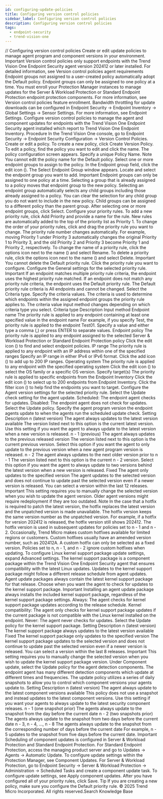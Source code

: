 ```yaml
---
id: configuring-update-policies
title: Configuring version control policies
sidebar_label: Configuring version control policies
description: Configuring version control policies
tags:
  - endpoint-security
  - trend-vision-one
---
```


/*<![CDATA[*/ $('#title').html($('meta[name=map-description]').attr('content')); /*]]>*/ Configuring version control policies Create or edit update policies to manage agent program and component versions in your environment. Important Version control policies only support endpoints with the Trend Vision One Endpoint Security agent version 202412 or later installed. For detailed information, see Version control policies agent requirements Endpoint groups not assigned to a user-created policy automatically adopt the Default policy. Endpoint groups can only be assigned to one policy at a time. You must enroll your Protection Manager instances to manage updates for the Server & Workload Protection or Standard Endpoint Protection endpoint protection components. For more information, see Version control policies feature enrollment. Bandwidth throttling for update downloads can be configured in Endpoint Security → Endpoint Inventory → Global Settings → Sensor Settings. For more information, see Endpoint Settings. Configure version control policies to manage the agent and component updates for endpoints with the Trend Vision One Endpoint Security agent installed which report to Trend Vision One Endpoint Inventory. Procedure In the Trend Vision One console, go to Endpoint Security → Endpoint Security Configuration → Version Control Policies. Create or edit a policy. To create a new policy, click Create Version Policy. To edit a policy, find the policy you want to edit and click the name. The policy configuration screen appears. Specify a unique Policy Name. Note You cannot edit the policy name for the Default policy. Select one or more endpoint groups to assign to the policy. In the Endpoint group field, click the edit icon (). The Select Endpoint Group window appears. Locate and select the endpoint group you want to add. Important Endpoint groups can only be assigned to one policy at a time. Selecting a group that is already assigned to a policy moves that endpoint group to the new policy. Selecting an endpoint group automatically selects any child groups including those already assigned to a policy. You can clear the selection for any child group you do not want to include in the new policy. Child groups can be assigned to a different policy than the parent group. After selecting one or more endpoint groups, click Select. Configure your priority rules. To add a new priority rule, click Add Priority and provide a name for the rule. New rules are automatically added to the top of the priority list as Priority 1. To change the order of your priority rules, click and drag the priority rule you want to change. The priority rule number changes automatically. For example, moving Priority 1 under Priority 3 automatically changes the original Priority 1 to Priority 3, and the old Priority 2 and Priority 3 become Priority 1 and Priority 2, respectively. To change the name of a priority rule, click the options icon next to the name () and select Rename. To delete a priority rule, click the options icon next to the name () and select Delete. Important You cannot delete the Default priority rule. Click the priority rule you want to configure. Configure the General settings for the selected priority rule. Important If an endpoint matches multiple priority rule criteria, the endpoint uses the highest priority rule matched. If an endpoint does not match any priority rule criteria, the endpoint uses the Default priority rule. The Default priority rule criteria is All endpoints and cannot be changed. Select the Criteria type. Specify the criteria values. The criteria is used to determine which endpoints within the assigned endpoint groups the priority rule applies to. The criteria value input method changes depending on which criteria type you select. Criteria type Description Input method Endpoint name The priority rule is applied to any endpoint containing at least one specified value in the endpoint name For example, if you specify Test, the priority rule is applied to the endpoint Test01. Specify a value and either type a comma (,) or press ENTER to separate values. Endpoint policy The priority rule is applied to any endpoint assigned to the selected Server & Workload Protection or Standard Endpoint Protection policy Click the edit icon () to find and select endpoint policies. IP range The priority rule is applied to any endpoint with an IP address within one of the specified ranges Specify an IP range in either IPv4 or IPv6 format. Click the add icon () to add up to 200 IP ranges. Operating system The priority rule is applied to any endpoint with the specified operating system Click the edit icon () to select the OS family or a specific OS version. Specify target(s) The priority rule is applied to specific endpoints from the Endpoint Inventory Click the edit icon () to select up to 200 endpoints from Endpoint Inventory. Click the filter icon () to help find the endpoints you want to target. Configure the Agent version settings for the selected priority rule. Select the Update check setting for the agent update. Scheduled: The endpoint agent checks for updates. Disabled: The endpoint agent does not check for updates. Select the Update policy. Specify the agent program version the endpoint agents update to when the agents run the scheduled update check. Setting Description n (latest version) The agent always updates to the latest version available The version listed next to this option is the current latest version. Use this setting if you want the agent to always update to the latest version when a new version is released. n - 1 (previous) The agent always updates to the previous released version The version listed next to this option is the current previous version. Select this option if you want the agent to only update to the previous version when a new agent program version is released. n - 2 The agent always updates to the next older version prior to n - 1 The version listed next to this option is the current n - 2 version. Select this option if you want the agent to always update to two versions behind the latest version when a new version is released. Fixed The agent only updates to the specified version The agent updates to the selected version and does not continue to update past the selected version even if a newer version is released. You can select a version within the last 12 releases. Important This setting requires you to manually change the selected version when you wish to update the agent version. Older agent versions might require redeployment if they are too outdated. Note In the case that a hotfix is required to patch the latest version, the hotfix replaces the latest version and the unpatched version is made unavailable. The hotfix version keeps the same version number as the unpatched version. For example, if a hotfix for version 202412 is released, the hotfix version still shows 202412. The hotfix version is used in subsequent updates for policies set to n - 1 and n - 2. Occasionally, Trend Micro makes custom hotfixes available for limited regions or customers. Custom hotfixes usually have an amended version number, such as 202412A. A custom hotfix can only be selected as a fixed version. Policies set to n, n - 1, and n - 2 ignore custom hotfixes when updating. To configure Linux kernel support package update settings, expand Advanced settings. The kernel support package is a component package within the Trend Vision One Endpoint Security agent that ensures compatibility with the latest Linux updates. Updates to the kernel support package might follow a different release schedule from agent updates. Agent update packages always contain the latest kernel support package for that release. Choose when you want the agent to check for updates to the kernel support package. Important Installing an agent update package always installs the included kernel support package, regardless of the kernel support package settings. Always: The agent checks for kernel support package updates according to the release schedule. Kernel compatibility: The agent only checks for kernel support package updates if the current package is not compatible with the Linux kernel installed on the endpoint. Never: The agent never checks for updates. Select the Update policy for the kernel support package. Setting Description n (latest version) The kernel support package always updates to the latest version available Fixed The kernel support package only updates to the specified version The kernel support package updates to the selected version and does not continue to update past the selected version even if a newer version is released. You can select a version within the last 8 releases. Important This setting requires you to manually change the selected version when you wish to update the kernel support package version. Under Component update, select the Update policy for the agent detection components. The endpoint agent has many different detection components which update at different times and frequencies. The update policy utilizes a series of daily snapshots to allow you to control which component versions your agents update to. Setting Description n (latest version) The agent always update to the latest component versions available This policy does not use a snapshot and instead updates to the latest component versions. Use this setting if you want your agents to always update to the latest security component releases. n - 1 (one snapshot prior) The agents always update to the snapshot from the day before the current date n - 2 (two snapshots prior) The agents always update to the snapshot from two days before the current date n - 3, n - 4, …, n - 8 The agents always update to the snapshot from the corresponding number of days before the current date For example, n - 5 updates to the snapshot from five days before the current date. Important Scheduling of component updates is configured in Server & Workload Protection and Standard Endpoint Protection. For Standard Endpoint Protection, access the managing product server and go to Updates → Agents → Automatic Update. To configure update settings within the Protection Manager, see Component Updates. For Server & Workload Protection, go to Endpoint Security → Server & Workload Protection → Administration → Scheduled Tasks and create a component update task. To configure update settings, see Apply component updates. After you have configured all of your priority rules, click Save. Tip If you are creating a new policy, make sure you configure the Default priority rule. © 2025 Trend Micro Incorporated. All rights reserved.Search Knowledge Base